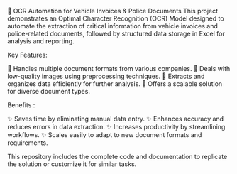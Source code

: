 🚗 OCR Automation for Vehicle Invoices & Police Documents
This project demonstrates an Optimal Character Recognition (OCR) Model designed to automate the extraction of critical information from vehicle invoices and police-related documents, followed by structured data storage in Excel for analysis and reporting.

Key Features:

🔹 Handles multiple document formats from various companies.
🔹 Deals with low-quality images using preprocessing techniques.
🔹 Extracts and organizes data efficiently for further analysis.
🔹 Offers a scalable solution for diverse document types.

Benefits :

✨ Saves time by eliminating manual data entry.
✨ Enhances accuracy and reduces errors in data extraction.
✨ Increases productivity by streamlining workflows.
✨ Scales easily to adapt to new document formats and requirements.

This repository includes the complete code and documentation to replicate the solution or customize it for similar tasks.

